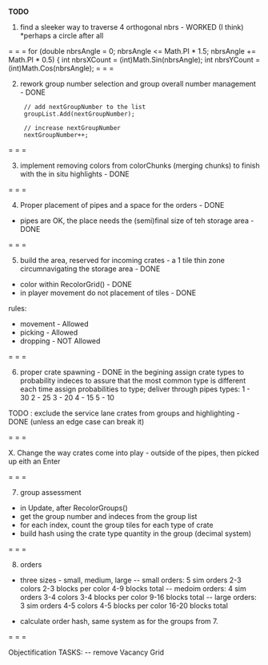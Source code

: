 **TODO**

1. find a sleeker way to traverse 4 orthogonal nbrs - WORKED (I think)
	*perhaps a circle after all
    
= = =
        for (double nbrsAngle = 0; nbrsAngle <= Math.PI * 1.5; nbrsAngle += Math.PI * 0.5)
        {
            int nbrsXCount = (int)Math.Sin(nbrsAngle);
            int nbrsYCount = (int)Math.Cos(nbrsAngle);
= = =

2. rework group number selection and group overall number management - DONE

        // add nextGroupNumber to the list
        groupList.Add(nextGroupNumber);

        // increase nextGroupNumber
        nextGroupNumber++;

= = =

3. implement removing colors from colorChunks (merging chunks) to finish with the in situ highlights - DONE

= = =

4. Proper placement of pipes and a space for the orders - DONE
- pipes are OK, the place needs the (semi)final size of teh storage area - DONE

= = =

5. build the area, reserved for incoming crates - a 1 tile thin zone circumnavigating the storage area - DONE

 - color within RecolorGrid() - DONE
 - in player movement do not placement of tiles - DONE

rules:
- movement - Allowed
- picking - Allowed
- dropping - NOT Allowed

= = =

6. proper crate spawning - DONE
in the begining assign crate types to probability indeces to assure that the most common type is different each time
assign probabilities to type; deliver through pipes
types:
1 - 30
2 - 25
3 - 20
4 - 15
5 - 10

TODO : exclude the service lane crates from groups and highlighting - DONE (unless an edge case can break it)

= = =

X. Change the way crates come into play - outside of the pipes, then picked up eith an Enter

= = =

7. group assessment
- in Update, after RecolorGroups()
- get the group number and indeces from the group list
- for each index, count the group tiles for each type of crate
- build hash using the crate type quantity in the group (decimal system)


= = =

8. orders
- three sizes - small, medium, large
	-- small orders:
		5 sim orders
		2-3 colors
		2-3 blocks per color
		4-9 blocks total
	-- medoim orders:
		4 sim orders
		3-4 colors
		3-4 blocks per color
		9-16 blocks total
	-- large orders:
		3 sim orders
		4-5 colors
		4-5 blocks per color
		16-20 blocks total

- calculate order hash, same system as for the groups from 7.	

= = =

Objectification TASKS:
 -- remove Vacancy Grid	
	